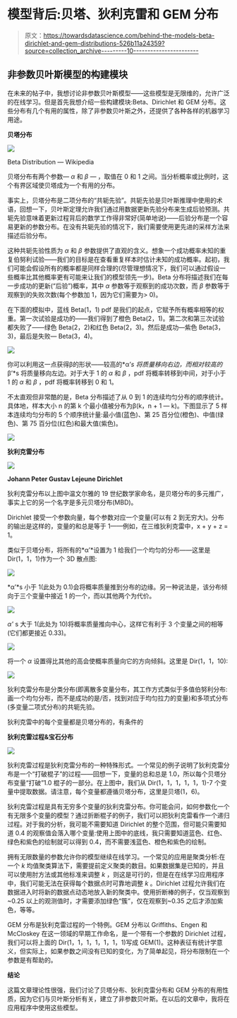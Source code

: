 # 模型背后:贝塔、狄利克雷和 GEM 分布

> 原文：<https://towardsdatascience.com/behind-the-models-beta-dirichlet-and-gem-distributions-526b11a24359?source=collection_archive---------10----------------------->

## 非参数贝叶斯模型的构建模块

在未来的帖子中，我想讨论非参数贝叶斯模型——这些模型是无限维的，允许广泛的在线学习。但是首先我想介绍一些构建模块:Beta、Dirichlet 和 GEM 分布。这些分布有几个有用的属性，除了非参数贝叶斯之外，还提供了各种各样的机器学习用途。

**贝塔分布**

![](img/20c57e31ceca31584c3a3d5f83fe5c0a.png)

Beta Distribution — Wikipedia

贝塔分布有两个参数— *α* 和 *β —* ，取值在 0 和 1 之间。当分析概率或比例时，这个有界区域使贝塔成为一个有用的分布。

事实上，贝塔分布是二项分布的“共轭先验”。共轭先验是贝叶斯推理中使用的术语，回想一下，贝叶斯定理允许我们通过用数据更新先验分布来生成后验预测。共轭先验意味着更新过程背后的数学工作得非常好(简单地说)——后验分布是一个容易更新的参数分布。在没有共轭先验的情况下，我们需要使用更先进的采样方法来描述后验分布。

这种共轭先验性质为 *α* 和 *β* 参数提供了直观的含义。想象一个成功概率未知的重复伯努利试验——我们的目标是在查看重复样本时估计未知的成功概率。起初，我们可能会假设所有的概率都是同样合理的(尽管理想情况下，我们可以通过假设一些概率比其他概率更有可能来让我们的模型领先一步)。Beta 分布将描述我们在每一步成功的更新(“后验”)概率，其中 *α* 参数等于观察到的成功次数，而 *β* 参数等于观察到的失败次数(每个参数加 1，因为它们需要为> 0)。

在下面的模拟中，蓝线 Beta(1，1) pdf 是我们的起点，它赋予所有概率相等的权重。第一次试验是成功的——我们得到了橙色 Beta(2，1)。第二次和第三次试验都失败了——绿色 Beta(2，2)和红色 Beta(2，3)。然后是成功—紫色 Beta(3，3)，最后是失败— Beta(3，4)。

![](img/26065d245080b8181c33a28e13c957c4.png)

你可以利用这一点获得β的形状——较高的*α’*s 将质量移向右边，而相对较高的*β’*s 将质量移向左边。对于大于 1 的 *α* 和 *β* ，pdf 将概率转移到中间，对于小于 1 的 *α* 和 *β* ，pdf 将概率转移到 0 和 1。

不太直观但非常酷的是，Beta 分布描述了从 0 到 1 的连续均匀分布的顺序统计。具体地，样本大小 n 的第 k 个最小值被分布为β(k，n + 1 — k)。下图显示了 5 样本连续均匀分布的 5 个顺序统计量:最小值(蓝色)、第 25 百分位(橙色)、中值(绿色)、第 75 百分位(红色)和最大值(紫色)。

![](img/2029b13001ffb42e8e700da06acdf101.png)

**狄利克雷分布**

![](img/1cc96582f8c5cc355a913676f455ebd7.png)

**Johann Peter Gustav Lejeune Dirichlet**

狄利克雷分布以上图中温文尔雅的 19 世纪数学家命名，是贝塔分布的多元推广，事实上它的另一个名字是多元贝塔分布(MBD)。

Dirichlet 接受一个参数向量，每个参数对应一个变量(可以有 2 到无穷大)。分布的输出是这样的，变量的和总是等于 1——例如，在三维狄利克雷中，x + y + z = 1。

类似于贝塔分布，将所有的*α’*设置为 1 给我们一个均匀的分布——这里是 Dir(1，1，1)作为一个 3D 散点图:

![](img/a28ad65e1391ea3fab3c6c197378026c.png)

*α’*s 小于 1(此处为 0.1)会将概率质量推到分布的边缘。另一种说法是，该分布倾向于三个变量中接近 1 的一个，而以其他两个为代价。

![](img/b1a5375fae7574d1df08ebfb4b4e9ff5.png)

*α'* s 大于 1(此处为 10)将概率质量推向中心，这样它有利于 3 个变量之间的相等(它们都更接近 0.33)。

![](img/759b1836af87450d5f6412e968b18290.png)

将一个 *α* 设置得比其他的高会使概率质量向它的方向倾斜。这里是 Dir(1，1，10):

![](img/5f31414803dff3454b57203d59da09bd.png)

狄利克雷分布是分类分布(即离散多变量分布，其工作方式类似于多值伯努利分布:画一个均匀分布，而不是成功的是/否，找到对应于均匀拉力的变量)和多项式分布(多变量二项式分布)的共轭先验。

狄利克雷中的每个变量都是贝塔分布的，有条件的

**狄利克雷过程&宝石分布**

![](img/1d9bc5d0f2b53a8a089d3610c686239a.png)

狄利克雷过程是狄利克雷分布的一种特殊形式。一个常见的例子说明了狄利克雷分布是一个“打破棍子”的过程——回想一下，变量的总和总是 1.0，所以每个贝塔分布变量“打破”1.0 棍子的一部分。在上图中，我们从 Dir(1，1，1，1，1，1)-7 个变量中提取数据。请注意，每个变量都遵循贝塔分布，这里是贝塔(1，6)。

狄利克雷过程是具有无穷多个变量的狄利克雷分布。你可能会问，如何参数化一个有无限多个变量的模型？通过折断棍子的例子，我们可以把狄利克雷看作一个递归过程。对于我的分析，我可能不需要知道 Dirichlet 的整个范围，但可能只需要知道 0.4 的观察值会落入哪个变量:使用上图中的底线，我只需要知道蓝色、红色、绿色和紫色的绘制就可以得到 0.4，而不需要浅蓝色、橙色和紫色的绘制。

拥有无限数量的参数允许你的模型继续在线学习。一个常见的应用是聚类分析:在一个 *k* 均值聚类算法下，需要提前定义聚类的数目。如果数据集是已知的，并且可以使用肘方法或其他标准来调整 *k* ，则这是可行的，但是在在线学习应用程序中，我们可能无法在获得每个数据点时可靠地调整 *k* 。Dirichlet 过程允许我们在数据进入时将新的数据点动态地放入新的聚类中。使用折断棒的例子，仅当观察到~0.25 以上的观测值时，才需要添加绿色“簇”，仅在观察到~0.35 之后才添加紫色，等等。

GEM 分布是狄利克雷过程的一个特例。GEM 分布以 Griffiths、Engen 和 McCloskey 在这一领域的早期工作命名，是一个带有一个参数的 Dirichlet 过程，我们可以将上面的 Dir(1，1，1，1，1，1，1)写成 GEM(1)。这种表征有统计学意义，但实际上，如果参数之间没有已知的变化，为了简单起见，将分布限制在一个参数是有帮助的。

**结论**

这篇文章理论性很强，我们讨论了贝塔分布、狄利克雷分布和 GEM 分布的有用性质，因为它们与贝叶斯分析有关，建立了非参数贝叶斯。在以后的文章中，我将在应用程序中使用这些模型。